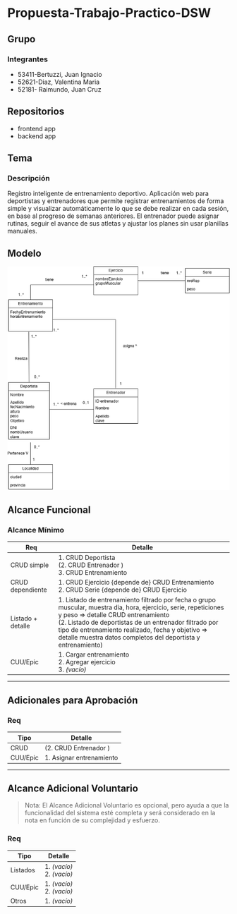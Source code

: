 # Propuesta-Trabajo-Practico-DSW

## Grupo

### Integrantes
* 53411-Bertuzzi, Juan Ignacio  
* 52621-Diaz, Valentina Maria  
* 52181- Raimundo, Juan Cruz  

## Repositorios
* frontend app  
* backend app  

## Tema

### Descripción  
Registro inteligente de entrenamiento deportivo. Aplicación web para deportistas y entrenadores que permite registrar entrenamientos de forma simple y visualizar automáticamente lo que se debe realizar en cada sesión, en base al progreso de semanas anteriores. El entrenador puede asignar rutinas, seguir el avance de sus atletas y ajustar los planes sin usar planillas manuales.

## Modelo

![Modelo entidad-relación del sistema](DSW.drawio.png)

## Alcance Funcional

### Alcance Mínimo

| Req              | Detalle |
|------------------|---------|
| CRUD simple      | 1. CRUD Deportista <br> (2. CRUD Entrenador ) <br> 3. CRUD Entrenamiento |
| CRUD dependiente | 1. CRUD Ejercicio {depende de} CRUD Entrenamiento <br> 2. CRUD Serie {depende de} CRUD Ejercicio |
| Listado + detalle| 1. Listado de entrenamiento filtrado por fecha o grupo muscular, muestra dia, hora, ejercicio, serie, repeticiones y peso => detalle CRUD entrenamiento <br> (2. Listado de deportistas de un entrenador filtrado por tipo de entrenamiento realizado, fecha y objetivo => detalle muestra datos completos del deportista y entrenamiento) |
| CUU/Epic         | 1. Cargar entrenamiento <br> 2. Agregar ejercicio <br> 3. *(vacío)* |

---

## Adicionales para Aprobación

### Req

| Tipo | Detalle |
|------|---------|
| CRUD | (2. CRUD Entrenador ) |
| CUU/Epic | 1. Asignar entrenamiento |

---

## Alcance Adicional Voluntario

> Nota: El Alcance Adicional Voluntario es opcional, pero ayuda a que la funcionalidad del sistema esté completa y será considerado en la nota en función de su complejidad y esfuerzo.

### Req

| Tipo | Detalle |
|------|---------|
| Listados | 1. *(vacío)* <br> 2. *(vacío)* |
| CUU/Epic | 1. *(vacío)* <br> 2. *(vacío)* |
| Otros | 1. *(vacío)* |
